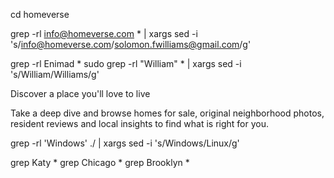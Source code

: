 cd homeverse 

grep -rl info@homeverse.com * | xargs sed -i 's/info@homeverse.com/solomon.fwilliams@gmail.com/g'

grep -rl Enimad  * 
sudo grep -rl "William" * | xargs sed -i 's/William/Williams/g'


Discover a place
you'll love to live


Take a deep dive and browse homes for sale, original neighborhood photos, resident reviews and local insights to find what is right for you.

grep -rl 'Windows' ./ | xargs sed -i 's/Windows/Linux/g'

grep Katy * 
grep Chicago * 
grep Brooklyn * 
